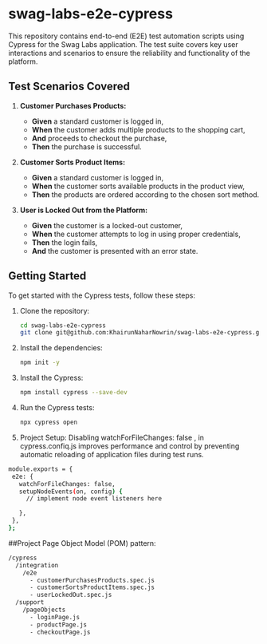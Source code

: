 # swag-labs-e2e-cypress
This repository contains end-to-end (E2E) test automation scripts using Cypress for the Swag Labs application. The test suite covers key user interactions and scenarios to ensure the reliability and functionality of the platform.

## Test Scenarios Covered

1. **Customer Purchases Products:**
    - **Given** a standard customer is logged in,
    - **When** the customer adds multiple products to the shopping cart,
    - **And** proceeds to checkout the purchase,
    - **Then** the purchase is successful.

2. **Customer Sorts Product Items:**
    - **Given** a standard customer is logged in,
    - **When** the customer sorts available products in the product view,
    - **Then** the products are ordered according to the chosen sort method.

3. **User is Locked Out from the Platform:**
    - **Given** the customer is a locked-out customer,
    - **When** the customer attempts to log in using proper credentials,
    - **Then** the login fails,
    - **And** the customer is presented with an error state.
  
## Getting Started

To get started with the Cypress tests, follow these steps:

1. Clone the repository:
    ```bash
    cd swag-labs-e2e-cypress
    git clone git@github.com:KhairunNaharNowrin/swag-labs-e2e-cypress.git
    ```
2. Install the dependencies:
    ```bash
    npm init -y   
    ```
3. Install the Cypress:
    ```bash
    npm install cypress --save-dev
    ```
4. Run the Cypress tests:
    ```bash
    npx cypress open
    ```
5. Project Setup: Disabling watchForFileChanges: false , in cypress.confiq.js improves performance and control by preventing automatic reloading of application files during test runs.

 ```bash  
module.exports = {
  e2e: {
    watchForFileChanges: false,
    setupNodeEvents(on, config) {
      // implement node event listeners here

    },
  },
};
```

##Project Page Object Model (POM) pattern:

```bash  
/cypress
  /integration
    /e2e
      - customerPurchasesProducts.spec.js
      - customerSortsProductItems.spec.js
      - userLockedOut.spec.js
  /support
    /pageObjects
      - loginPage.js
      - productPage.js
      - checkoutPage.js

```

